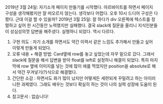 2019년 3월 24일: 자기소개 페이지 만들기를 시작했다. 아르바이트를 하면서 페이지 구성을 생각해봤지만 잘 떠오르지 않는다. 생각보다 어렵다.
오후 10시 드디어 구성은 다 짰다. 근데 이걸 할 수 있을까?
2019년 3월 25일: 잘 하다가 div 오른쪽에 텍스트를 정렬하고 싶어 한 시간동안 노력했지만 실패했다. 결국 slack에 질문을 올리니 지식인분들이 성심성의껏 답변을 해주셨다. 실행하니 되었다. 역시 다르다.
1. 구현 의도 : 자기 소개를 하면서도 약간 이력서 같은 느낌도 추가해서 만들고 싶어 이렇게 만들게 되었다.
2. 오류 내용 + 해결 방법: Card옆에 row를 놓고 싶었는데 자꾸 밑으로 갔다. 그래서 slack에 질문을 해서 답변을 받아 float를 left로 설정하니 해결이 되었다. 특히 마지막에 row 옆에 이미지를 넣는 것에 많이 애를 먹었지만 position을 absolute로 해서 약간 꾸겨넣기(?)식으로 해결했다.
3. 간단한 소감 : 하면서도 화가 많이 났지만 어떻게든 세련되게 꾸밀려고 하는 아이러니한 과제였다. 그래도 배우는 것보다 확실히 하는 것이 나의 실력 성장에 도움이 된다.
4. 참고문서 : 없습니다!

